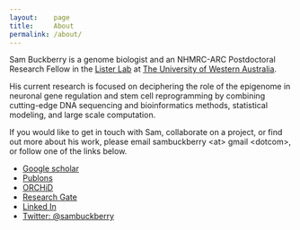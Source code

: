 ```yaml
---
layout:    page
title:     About
permalink: /about/
---
```


Sam Buckberry is a genome biologist and an NHMRC-ARC Postdoctoral Research Fellow in the [Lister Lab](http://listerlab.org) at [The University of Western Australia](http://www.uwa.edu.au/).

His current research is focused on deciphering the role of the epigenome in neuronal gene regulation and stem cell reprogramming by combining cutting-edge DNA sequencing and bioinformatics methods, statistical modeling, and large scale computation.

If you would like to get in touch with Sam, collaborate on a project, or find out more about his work, please email sambuckberry \<at\> gmail \<dotcom\>, or follow one of the links below.

- [Google scholar](https://scholar.google.com.au/citations?hl=en&user=b--b_fUAAAAJ)
- [Publons](https://publons.com/author/980687/sam-buckberry)
- [ORCHiD](http://orcid.org/0000-0003-2388-6046)
- [Research Gate](https://www.researchgate.net/profile/Sam_Buckberry)
- [Linked In](https://au.linkedin.com/in/sambuckberry)
- [Twitter: @sambuckberry](https://twitter.com/sambuckberry)

